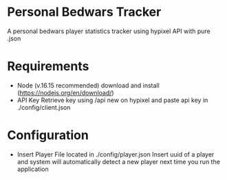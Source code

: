 # Personal Bedwars Tracker
A personal bedwars player statistics tracker using hypixel API with pure .json

# Requirements
- Node (v.16.15 recommended)
download and install (https://nodejs.org/en/download/)
- API Key
Retrieve key using /api new on hypixel and paste api key in ./config/client.json

# Configuration
- Insert Player
File located in ./config/player.json Insert uuid of a player and system will automatically detect a new player next time you run the application

